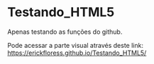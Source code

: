 # Testando_HTML5
Apenas testando as funções do github.

Pode acessar a parte visual através deste link: https://erickfloress.github.io/Testando_HTML5/
